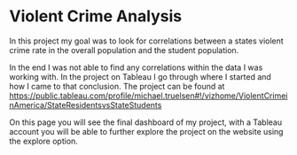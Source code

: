 # Violent Crime Analysis
In this project my goal was to look for correlations between a states violent crime rate in the overall population and the student population.  

In the end I was not able to find any correlations within the data I was working with.  In the project on Tableau I go through where I started and how I came to that conclusion.  The project can be found at https://public.tableau.com/profile/michael.truelsen#!/vizhome/ViolentCrimeinAmerica/StateResidentsvsStateStudents

On this page you will see the final dashboard of my project, with a Tableau account you will be able to further explore the project on the website using the explore option.

